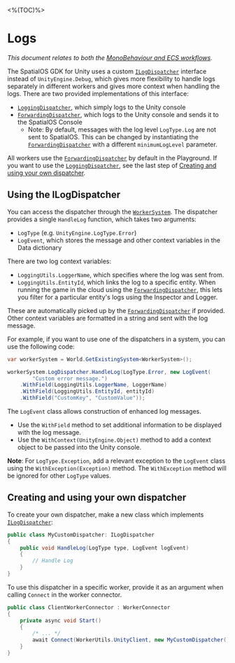 <%(TOC)%>

#  Logs

 _This document relates to both the [MonoBehaviour and ECS workflows]({{urlRoot}}/reference/workflows/overview)._

The SpatialOS GDK for Unity uses a custom [`ILogDispatcher`]({{urlRoot}}/api/core/i-log-dispatcher) interface instead of `UnityEngine.Debug`, which gives more flexibility to handle logs separately in different workers and gives more context when handling the logs. There are two provided implementations of this interface:

*  [`LoggingDispatcher`]({{urlRoot}}/api/core/logging-dispatcher), which simply logs to the Unity console
*  [`ForwardingDispatcher`]({{urlRoot}}/api/core/forwarding-dispatcher), which logs to the Unity console and sends it to the SpatialOS Console
    * Note: By default, messages with the log level `LogType.Log` are not sent to SpatialOS. This can be changed by instantiating the [`ForwardingDispatcher`]({{urlRoot}}/api/core/forwarding-dispatcher) with a different `minimumLogLevel` parameter.

All workers use the [`ForwardingDispatcher`]({{urlRoot}}/api/core/forwarding-dispatcher) by default in the Playground. If you want to use the [`LoggingDispatcher`]({{urlRoot}}/api/core/logging-dispatcher), see the last step of [Creating and using your own dispatcher]({{urlRoot}}/reference/concepts/logging#creating-and-using-your-own-dispatcher).

## Using the ILogDispatcher

You can access the dispatcher through the [`WorkerSystem`]({{urlRoot}}/api/core/worker-system). The dispatcher provides a single `HandleLog` function, which takes two arguments:

* `LogType` (e.g. `UnityEngine.LogType.Error`)
* `LogEvent`, which stores the message and other context variables in the Data dictionary

There are two log context variables:

* `LoggingUtils.LoggerName`, which specifies where the log was sent from.
* `LoggingUtils.EntityId`, which links the log to a specific entity. When running the game in the cloud using the [`ForwardingDispatcher`]({{urlRoot}}/api/core/forwarding-dispatcher), this lets you filter for a particular entity's logs using the Inspector and Logger.

These are automatically picked up by the [`ForwardingDispatcher`]({{urlRoot}}/api/core/forwarding-dispatcher) if provided. Other context variables are formatted in a string and sent with the log message.

For example, if you want to use one of the dispatchers in a system, you can use the following code:

```csharp
var workerSystem = World.GetExistingSystem<WorkerSystem>();

workerSystem.LogDispatcher.HandleLog(LogType.Error, new LogEvent(
        "Custom error message.")
    .WithField(LoggingUtils.LoggerName, LoggerName)
    .WithField(LoggingUtils.EntityId, entityId)
    .WithField("CustomKey", "CustomValue"));
```

The `LogEvent` class allows construction of enhanced log messages.

* Use the `WithField` method to set additional information to be displayed with the log message.
* Use the `WithContext(UnityEngine.Object)` method to add a context object to be passed into the Unity console.

**Note**: For `LogType.Exception`, add a relevant exception to the `LogEvent` class using the `WithException(Exception)` method. The `WithException` method will be ignored for other `LogType` values.

## Creating and using your own dispatcher

To create your own dispatcher, make a new class which implements [`ILogDispatcher`]({{urlRoot}}/api/core/i-log-dispatcher):

```csharp
public class MyCustomDispatcher: ILogDispatcher
{
    public void HandleLog(LogType type, LogEvent logEvent)
    {
        // Handle Log
    }
}
```

To use this dispatcher in a specific worker, provide it as an argument when calling `Connect` in the worker connector.

```csharp
public class ClientWorkerConnector : WorkerConnector
{
    private async void Start()
    {
        /* ... */
        await Connect(WorkerUtils.UnityClient, new MyCustomDispatcher()).ConfigureAwait(false);
    }
}
```
